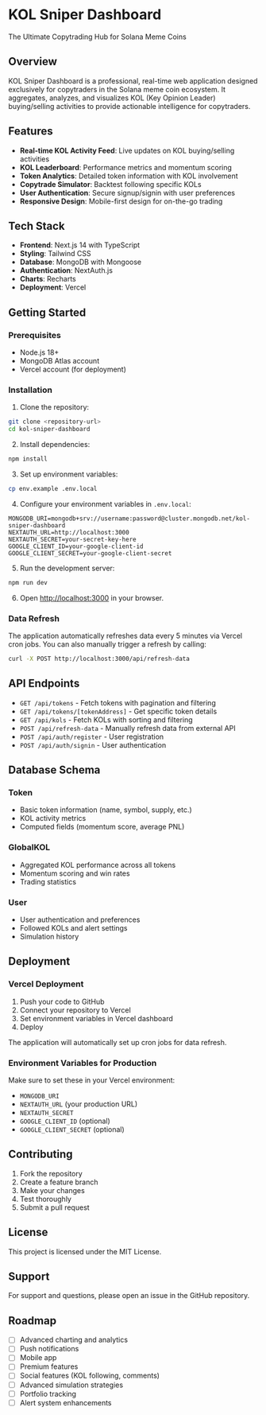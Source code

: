 # KOL Sniper Dashboard

The Ultimate Copytrading Hub for Solana Meme Coins

## Overview

KOL Sniper Dashboard is a professional, real-time web application designed exclusively for copytraders in the Solana meme coin ecosystem. It aggregates, analyzes, and visualizes KOL (Key Opinion Leader) buying/selling activities to provide actionable intelligence for copytraders.

## Features

- **Real-time KOL Activity Feed**: Live updates on KOL buying/selling activities
- **KOL Leaderboard**: Performance metrics and momentum scoring
- **Token Analytics**: Detailed token information with KOL involvement
- **Copytrade Simulator**: Backtest following specific KOLs
- **User Authentication**: Secure signup/signin with user preferences
- **Responsive Design**: Mobile-first design for on-the-go trading

## Tech Stack

- **Frontend**: Next.js 14 with TypeScript
- **Styling**: Tailwind CSS
- **Database**: MongoDB with Mongoose
- **Authentication**: NextAuth.js
- **Charts**: Recharts
- **Deployment**: Vercel

## Getting Started

### Prerequisites

- Node.js 18+ 
- MongoDB Atlas account
- Vercel account (for deployment)

### Installation

1. Clone the repository:
```bash
git clone <repository-url>
cd kol-sniper-dashboard
```

2. Install dependencies:
```bash
npm install
```

3. Set up environment variables:
```bash
cp env.example .env.local
```

4. Configure your environment variables in `.env.local`:
```env
MONGODB_URI=mongodb+srv://username:password@cluster.mongodb.net/kol-sniper-dashboard
NEXTAUTH_URL=http://localhost:3000
NEXTAUTH_SECRET=your-secret-key-here
GOOGLE_CLIENT_ID=your-google-client-id
GOOGLE_CLIENT_SECRET=your-google-client-secret
```

5. Run the development server:
```bash
npm run dev
```

6. Open [http://localhost:3000](http://localhost:3000) in your browser.

### Data Refresh

The application automatically refreshes data every 5 minutes via Vercel cron jobs. You can also manually trigger a refresh by calling:

```bash
curl -X POST http://localhost:3000/api/refresh-data
```

## API Endpoints

- `GET /api/tokens` - Fetch tokens with pagination and filtering
- `GET /api/tokens/[tokenAddress]` - Get specific token details
- `GET /api/kols` - Fetch KOLs with sorting and filtering
- `POST /api/refresh-data` - Manually refresh data from external API
- `POST /api/auth/register` - User registration
- `POST /api/auth/signin` - User authentication

## Database Schema

### Token
- Basic token information (name, symbol, supply, etc.)
- KOL activity metrics
- Computed fields (momentum score, average PNL)

### GlobalKOL
- Aggregated KOL performance across all tokens
- Momentum scoring and win rates
- Trading statistics

### User
- User authentication and preferences
- Followed KOLs and alert settings
- Simulation history

## Deployment

### Vercel Deployment

1. Push your code to GitHub
2. Connect your repository to Vercel
3. Set environment variables in Vercel dashboard
4. Deploy

The application will automatically set up cron jobs for data refresh.

### Environment Variables for Production

Make sure to set these in your Vercel environment:

- `MONGODB_URI`
- `NEXTAUTH_URL` (your production URL)
- `NEXTAUTH_SECRET`
- `GOOGLE_CLIENT_ID` (optional)
- `GOOGLE_CLIENT_SECRET` (optional)

## Contributing

1. Fork the repository
2. Create a feature branch
3. Make your changes
4. Test thoroughly
5. Submit a pull request

## License

This project is licensed under the MIT License.

## Support

For support and questions, please open an issue in the GitHub repository.

## Roadmap

- [ ] Advanced charting and analytics
- [ ] Push notifications
- [ ] Mobile app
- [ ] Premium features
- [ ] Social features (KOL following, comments)
- [ ] Advanced simulation strategies
- [ ] Portfolio tracking
- [ ] Alert system enhancements